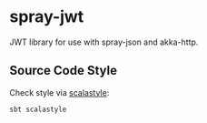 # spray-jwt
JWT library for use with spray-json and akka-http.

## Source Code Style
Check style via [scalastyle](http://www.scalastyle.org/):

```sbtshell
sbt scalastyle
```